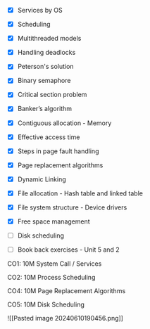 
- [x] Services by OS

- [x] Scheduling
- [x] Multithreaded models
- [x] Handling deadlocks

- [x] Peterson's solution
- [x] Binary semaphore
- [x] Critical section problem
- [x] Banker’s algorithm

- [x] Contiguous allocation - Memory
- [x] Effective access time
- [x] Steps in page fault handling
- [x] Page replacement algorithms
- [x] Dynamic Linking

- [x] File allocation - Hash table and linked table
- [x] File system structure - Device drivers
- [x] Free space management
- [ ] Disk scheduling
- [ ] Book back exercises - Unit 5 and 2

CO1:
10M System Call / Services


CO2:
10M Process Scheduling

CO4:
10M Page Replacement Algorithms

CO5:
10M Disk Scheduling

![[Pasted image 20240610190456.png]]